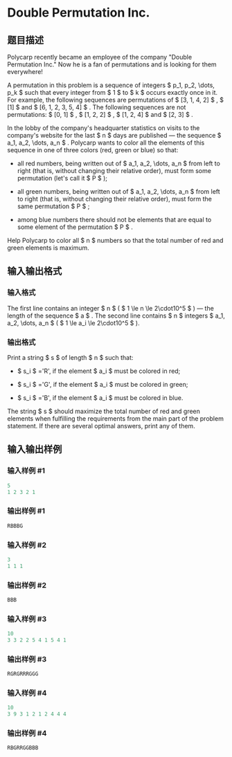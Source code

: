 # Double Permutation Inc.

## 题目描述

Polycarp recently became an employee of the company "Double Permutation Inc." Now he is a fan of permutations and is looking for them everywhere!

A permutation in this problem is a sequence of integers $ p_1, p_2, \dots, p_k $ such that every integer from $ 1 $ to $ k $ occurs exactly once in it. For example, the following sequences are permutations of $ [3, 1, 4, 2] $ , $ [1] $ and $ [6, 1, 2, 3, 5, 4] $ . The following sequences are not permutations: $ [0, 1] $ , $ [1, 2, 2] $ , $ [1, 2, 4] $ and $ [2, 3] $ .

In the lobby of the company's headquarter statistics on visits to the company's website for the last $ n $ days are published — the sequence $ a_1, a_2, \dots, a_n $ . Polycarp wants to color all the elements of this sequence in one of three colors (red, green or blue) so that:

- all red numbers, being written out of $ a_1, a_2, \dots, a_n $ from left to right (that is, without changing their relative order), must form some permutation (let's call it $ P $ );

- all green numbers, being written out of $ a_1, a_2, \dots, a_n $ from left to right (that is, without changing their relative order), must form the same permutation $ P $ ;

- among blue numbers there should not be elements that are equal to some element of the permutation $ P $ .

Help Polycarp to color all $ n $ numbers so that the total number of red and green elements is maximum.

## 输入输出格式

### 输入格式

The first line contains an integer $ n $ ( $ 1 \le n \le 2\cdot10^5 $ ) — the length of the sequence $ a $ . The second line contains $ n $ integers $ a_1, a_2, \dots, a_n $ ( $ 1 \le a_i \le 2\cdot10^5 $ ).

### 输出格式

Print a string $ s $ of length $ n $ such that:

- $ s_i $ ='R', if the element $ a_i $ must be colored in red;

- $ s_i $ ='G', if the element $ a_i $ must be colored in green;

- $ s_i $ ='B', if the element $ a_i $ must be colored in blue.

The string $ s $ should maximize the total number of red and green elements when fulfilling the requirements from the main part of the problem statement. If there are several optimal answers, print any of them.

## 输入输出样例

### 输入样例 #1

```cpp
5
1 2 3 2 1

```
### 输出样例 #1

```cpp
RBBBG

```
### 输入样例 #2

```cpp
3
1 1 1

```
### 输出样例 #2

```cpp
BBB

```
### 输入样例 #3

```cpp
10
3 3 2 2 5 4 1 5 4 1

```
### 输出样例 #3

```cpp
RGRGRRRGGG

```
### 输入样例 #4

```cpp
10
3 9 3 1 2 1 2 4 4 4

```
### 输出样例 #4

```cpp
RBGRRGGBBB

```
